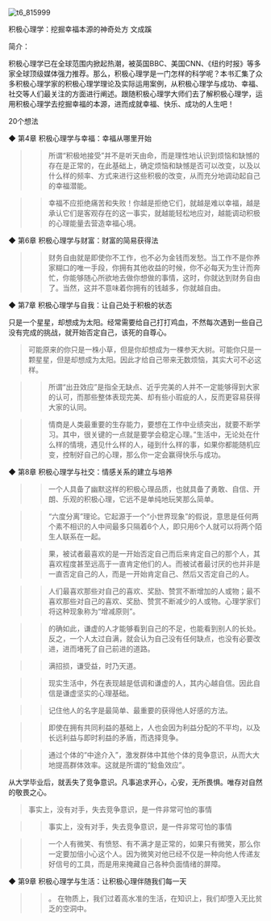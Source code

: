 ![t6_815999](https://user-images.githubusercontent.com/17806205/203688111-4d6b1217-b3b9-441d-a3d0-1165099125a7.jpg)

积极心理学：挖掘幸福本源的神奇处方
文成蹊

简介：

积极心理学已在全球范围内掀起热潮，被英国BBC、美国CNN、《纽约时报》等多家全球顶级媒体强力推荐。那么，积极心理学是一门怎样的科学呢？本书汇集了众多积极心理学家的积极心理学理论及实际运用案例，从积极心理学与成功、幸福、社交等人们最关注的方面进行阐述。跟随积极心理学大师们去了解积极心理学，运用积极心理学去挖掘幸福的本源，进而成就幸福、快乐、成功的人生吧！

20个想法

◆ 第4章 积极心理学与幸福：幸福从哪里开始

>> 所谓“积极地接受”并不是听天由命，而是理性地认识到烦恼和缺憾的存在是正常的，在此基础上，确定烦恼和缺憾是否可以改变，以及以什么样的频率、方式来进行这些积极的改变，从而充分地调动起自己的幸福潜能。

>> 幸福不应拒绝痛苦和失败！你越是拒绝它们，就越是难以幸福，越是承认它们是客观存在的这一事实，就越能轻松地应对，越能调动积极的心理能量去营造幸福心境。

◆ 第6章 积极心理学与财富：财富的简易获得法

>> 财务自由就是即使你不工作，也不必为金钱而发愁。当工作不是你养家糊口的唯一手段，你拥有其他收益的时候，你不必每天为生计而奔忙，你能够随心所欲地去做你想做的事情，这时，你就达到财务自由了。当然，这并不意味着你拥有的钱越多，你就越自由。

◆ 第7章 积极心理学与自我：让自己处于积极的状态

只是一个星星，却想成为太阳。经常需要给自己打打鸡血，不然每次遇到一些自己没有完成的挑战，就开始否定自己，该死的自尊心。
>可能原来的你只是一株小草，但是你却想成为一棵参天大树。可能你只是一颗星星，但是却想成为太阳。因此才给自己带来无数烦恼，其实大可不必这样。

>> 所谓“出丑效应”是指全无缺点、近乎完美的人并不一定能够得到大家的认可，而那些整体表现完美、却有些小瑕疵的人，反而更容易获得大家的认同。

>> 情商是人类最重要的生存能力，要想在工作中业绩突出，就要不断学习。其中，很关键的一点就是要学会稳定心理。”生活中，无论处在什么样的情境，遇见什么样的人，碰到什么样的事，如果你都能随机应变，控制好自己的心理，那么你一定会赢得快乐与成功。

◆ 第8章 积极心理学与社交：情感关系的建立与培养

>> 一个人具备了幽默这样的积极心理品质，也就具备了勇敢、自信、开朗、乐观的积极心理，它远不是单纯地玩笑那么简单。

>> “六度分离”理论。它起源于一个“小世界现象”的假说，意思是任何两个素不相识的人中间最多只隔着6个人，即只用6个人就可以将两个陌生人联系在一起。

>> 果，被试者最喜欢的是一开始否定自己而后来肯定自己的那个人，其喜欢程度甚至远高于一直肯定他们的人。而被试者最讨厌的也并非是一直否定自己的人，而是一开始肯定自己、然后又否定自己的人。

>> 人们最喜欢那些对自己的喜欢、奖励、赞赏不断增加的人或物；最不喜欢那些对自己的喜欢、奖励、赞赏不断减少的人或物。心理学家们将这种现象称为“增减原则”。

>> 的确如此，谦虚的人才能够看到自己的不足，也能看到别人的长处。反之，一个人太过自满，就会认为自己没有任何缺点，也没有必要改进，进而堵死了自己前进的道路。

>> 满招损，谦受益，时乃天道。

>> 现实生活中，外在表现越是低调和谦虚的人，其内心越自信。因此自信是谦虚坚实的心理基础。

>> 记住他人的名字是最简单、最重要的获得他人好感的方法。

>> 即使在拥有共同利益的基础上，人也会因为利益分配的不平均，以及长远利益与即时利益的矛盾，而选择竞争。

>> 通过个体的“中途介入”，激发群体中其他个体的竞争意识，从而大大地提高群体效率。这就是所谓的“鲶鱼效应”。

从大学毕业后，就丢失了竞争意识。凡事追求开心，心安，无所畏惧。唯存对自然的敬畏之心。
>事实上，没有对手，失去竞争意识，是一件非常可怕的事情

>> 事实上，没有对手，失去竞争意识，是一件非常可怕的事情

>> 一个人有微笑、有愤怒、有不满才是正常的，如果只有微笑，那么你一定要加倍小心这个人。因为微笑对他已经不仅是一种向他人传递友好信号的工具，而是用来掩藏自己各种负面情绪的屏障。

◆ 第9章 积极心理学与生活：让积极心理伴随我们每一天

>> 。    在物质上，我们过着高水准的生活，在知识上，我们却堕入无比贫乏的空洞中。
